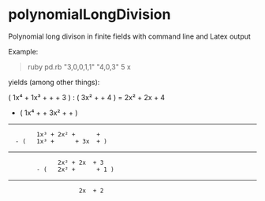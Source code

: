 # polynomialLongDivision
Polynomial long divison in finite fields with command line and Latex output

Example:

>ruby pd.rb "3,0,0,1,1" "4,0,3" 5 x

yields (among other things):

  (   1x⁴ + 1x³ +      +      + 3  ) : (   3x² +      + 4  ) =    2x² + 2x  + 4
- (   1x⁴ +      + 3x² +      + )
-------------------------------------------------------------
            1x³ + 2x² +      +
      - (   1x³ +      + 3x  + )
-------------------------------------------------------------
                  2x² + 2x  + 3
            - (   2x² +      + 1 )
-------------------------------------------------------------
                        2x  + 2
